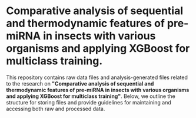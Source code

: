 # Comparative analysis of sequential and thermodynamic features of pre-miRNA in insects with various organisms and applying XGBoost for multiclass training.

This repository contains raw data files and analysis-generated files related to the research on <b>"Comparative analysis of sequential and thermodynamic features of pre-miRNA in insects with various organisms and applying XGBoost for multiclass training"</b>. 
Below, we outline the structure for storing files and provide guidelines for maintaining and accessing both raw and processed data.

